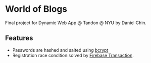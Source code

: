# World of Blogs
Final project for Dynamic Web App @ Tandon @ NYU by Daniel Chin.  

## Features
* Passwords are hashed and salted using [bcrypt](https://www.npmjs.com/package/bcrypt)  
* Registration race condition solved by [Firebase Transaction](https://firebase.google.com/docs/firestore/manage-data/transactions).  
